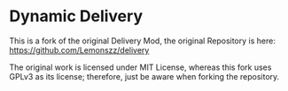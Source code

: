 # Dynamic Delivery

This is a fork of the original Delivery Mod, the original Repository is here: https://github.com/Lemonszz/delivery

The original work is licensed under MIT License, whereas this fork uses GPLv3 as its license; therefore, just be aware when forking the repository.